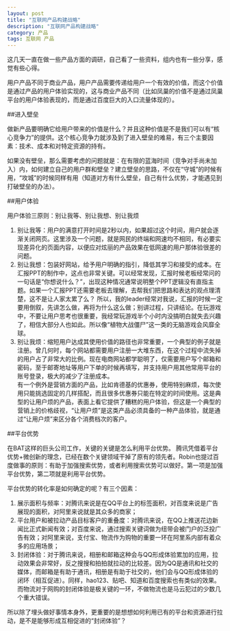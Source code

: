 ```yaml
---
layout: post
title: "互联网产品构建战略"
description: "互联网产品构建战略"
category: 产品
tags: 互联网 产品
---
```


这几天一直在做一些产品方面的调研，自己看了一些资料，组内也有一些分享，感觉有些心得。

用户产品不同于商业产品，用户产品需要传递给用户一个有效的价值，而这个价值是通过产品的用户体验实现的，这与商业产品不同（比如凤巢的价值不是通过凤巢平台的用户体验表现的，而是通过百度巨大的入口流量体现的）。

##进入壁垒

做新产品要明确它给用户带来的价值是什么？并且这种价值是不是我们可以有“核心竞争力”的提供。这个核心竞争力就涉及到了进入壁垒的难易，有三个主要因素：技术、成本和对特定资源的持有。

如果没有壁垒，那么需要考虑的问题就是：在有限的蓝海时间（竞争对手尚未加入）内，如何建立自己的用户群和壁垒？建立壁垒的思路，不仅在“守城”的时候有用，“攻城”的时候同样有用（知道对方有什么壁垒，自己有什么优势，才能遇见到打破壁垒的办法）。 

##用户体验

用户体验三原则：别让我等、别让我想、别让我烦

 1. 别让我等：用户的满意打开时间是2秒以内，如果超过这个时间，用户就会逐渐关闭网页。这里涉及一个问题，就是网民的终端和网速均不相同，有必要实现差异化的页面内容，以便应对炫丽的产品效果在低网速的用户那体验很差的问题。
 2. 别让我想：包装好网站，给予用户明确的指引，降低其学习和接受的成本。在汇报PPT的制作中，这点也非常关键。可以经常发现，汇报时候老板经常问的一句话是“你想说什么？”，出现这种情况通常说明整个PPT逻辑没有直指主题。如果一个汇报PPT还需要老板去理解，去帮我们把思路和表达的观点理清楚，这不是让人家太累了么？ 所以，我的leader经常对我说，汇报的时候一定要用倒叙，先讲怎么做，再将为什么这么做；别讲过程，只讲结论。在玩游戏中，不要让用户思考也很重要，我经常玩游戏半个小时内没搞明白就失去兴趣了，相信大部分人也如此。所以像“植物大战僵尸”这一类的无脑游戏会风靡全球。
 3. 别让我烦：缩短用户达成其使用价值的路径也非常重要，一个典型的例子就是注册。曾几何时，每个网站都需要用户注册一大堆东西，在这个过程中流失掉的用户占了非常大的比例。现在电商网站都学聪明了，仅需要用户写个邮箱和密码，至于邮寄地址等用户下单的时候再填写，并支持用户用其他常用平台的账号登录，极大的减少了注册成本。  
 有一个例外是营销方面的产品，比如肯德基的优惠券，使用特别麻烦，每次使用只能挑选固定的几样搭配，而且很多优惠券只能在特定的时间使用。这是典型的让用户烦的产品，表面上看它提供了糟糕的用户体验，但这是一个典型的营销上的价格歧视，“让用户烦”是这类产品必须具备的一种产品体验，就是通过“让用户烦”来区分各个消费档次的客户。

  
##平台优势

在BAT这样的巨头公司工作，关键的关键是怎么利用平台优势。 腾讯凭借着平台优势+微创新的理念，已经在数个关键领域干掉了原有的领先者。Robin也提过百度做事的原则：有助于加强搜索优势，或者利用搜索优势可以做好。第一项是加强平台优势，第二项就是利用平台优势。

平台优势的转化率是如何确定的呢？有三个因素：  

 1. 展示面积与频率：对腾讯来说是在QQ平台上的标签面积，对百度来说是广告展现的面积，对阿里来说就是其众多的商家；
 2. 平台用户和被拉动产品目标客户的重叠度：对腾讯来说，在QQ上推送花边新闻比正式新闻有效；对百度来说，通过搜索关键词做为纽带会被门户的泛投广告有效；对阿里来说，支付宝、物流作为购物的重要一环在阿里系内部有着众多的应用场景；
 3. 封闭体验：对于腾讯来说，相册和邮箱这种会与QQ形成体验累加的应用，拉动效果会非常好，反之搜搜和拍拍就拉动的比较差。因为QQ是通讯和社交的媒体，而邮箱是有助于通讯，相册是有助于社交的，他们会与QQ形成体验的闭环（相互促进）。同样，hao123、贴吧、知道和百度搜索也有类似的效果。而物流对于网购的封闭体验是极关键的一环，不做物流也是马云犯过的少数几个重大错误。

所以除了埋头做好事情本身外，更重要的是想想如何利用已有的平台和资源进行拉动，是不是能够形成互相促进的“封闭体验”？


